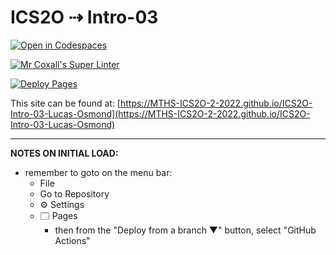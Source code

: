 # ICS2O ⇢ Intro-03

[![Open in Codespaces](https://classroom.github.com/assets/launch-codespace-f4981d0f882b2a3f0472912d15f9806d57e124e0fc890972558857b51b24a6f9.svg)](https://classroom.github.com/open-in-codespaces?assignment_repo_id=10021304)

[![Mr Coxall's Super Linter](https://github.com/MTHS-ICS2O-2-2022/ICS2O-Intro-03-Lucas-Osmond/workflows/Mr%20Coxall's%20Super%20Linter/badge.svg)](https://github.com/MTHS-ICS2O-2-2022/ICS2O-Intro-03-Lucas-Osmond/actions)

[![Deploy Pages](https://github.com/MTHS-ICS2O-2-2022/ICS2O-Intro-03-Lucas-Osmond/workflows/Deploy%20Pages/badge.svg)](https://github.com/MTHS-ICS2O-2-2022/ICS2O-Intro-03-Lucas-Osmond/actions)

This site can be found at: [https://MTHS-ICS2O-2-2022.github.io/ICS2O-Intro-03-Lucas-Osmond](https://MTHS-ICS2O-2-2022.github.io/ICS2O-Intro-03-Lucas-Osmond)

---

**NOTES ON INITIAL LOAD:**
- remember to goto on the menu bar:
  - File
  - Go to Repository
  - ⚙ Settings
  - 🗔 Pages
    - then from the "Deploy from a branch ▼" button, select "GitHub Actions"
